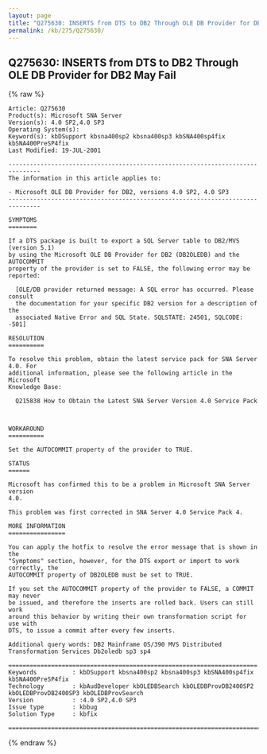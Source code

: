 ```yaml
---
layout: page
title: "Q275630: INSERTS from DTS to DB2 Through OLE DB Provider for DB2 May Fail"
permalink: /kb/275/Q275630/
---
```


## Q275630: INSERTS from DTS to DB2 Through OLE DB Provider for DB2 May Fail

{% raw %}

	Article: Q275630
	Product(s): Microsoft SNA Server
	Version(s): 4.0 SP2,4.0 SP3
	Operating System(s): 
	Keyword(s): kbDSupport kbsna400sp2 kbsna400sp3 kbSNA400sp4fix kbSNA400PreSP4fix
	Last Modified: 19-JUL-2001
	
	-------------------------------------------------------------------------------
	The information in this article applies to:
	
	- Microsoft OLE DB Provider for DB2, versions 4.0 SP2, 4.0 SP3 
	-------------------------------------------------------------------------------
	
	SYMPTOMS
	========
	
	If a DTS package is built to export a SQL Server table to DB2/MVS (version 5.1)
	by using the Microsoft OLE DB Provider for DB2 (DB2OLEDB) and the AUTOCOMMIT
	property of the provider is set to FALSE, the following error may be reported:
	
	  [OLE/DB provider returned message: A SQL error has occurred. Please consult
	  the documentation for your specific DB2 version for a description of the
	  associated Native Error and SQL State. SQLSTATE: 24501, SQLCODE: -501]
	
	RESOLUTION
	==========
	
	To resolve this problem, obtain the latest service pack for SNA Server 4.0. For
	additional information, please see the following article in the Microsoft
	Knowledge Base:
	
	  Q215838 How to Obtain the Latest SNA Server Version 4.0 Service Pack
	
	
	
	WORKAROUND
	==========
	
	Set the AUTOCOMMIT property of the provider to TRUE.
	
	STATUS
	======
	
	Microsoft has confirmed this to be a problem in Microsoft SNA Server version
	4.0.
	
	This problem was first corrected in SNA Server 4.0 Service Pack 4.
	
	MORE INFORMATION
	================
	
	You can apply the hotfix to resolve the error message that is shown in the
	"Symptoms" section, however, for the DTS export or import to work correctly, the
	AUTOCOMMIT property of DB2OLEDB must be set to TRUE.
	
	If you set the AUTOCOMMIT property of the provider to FALSE, a COMMIT may never
	be issued, and therefore the inserts are rolled back. Users can still work
	around this behavior by writing their own transformation script for use with
	DTS, to issue a commit after every few inserts.
	
	Additional query words: DB2 Mainframe OS/390 MVS Distributed Transformation Services Db2oledb sp3 sp4
	
	======================================================================
	Keywords          : kbDSupport kbsna400sp2 kbsna400sp3 kbSNA400sp4fix kbSNA400PreSP4fix 
	Technology        : kbAudDeveloper kbOLEDBSearch kbOLEDBProvDB2400SP2 kbOLEDBProvDB2400SP3 kbOLEDBProvSearch
	Version           : :4.0 SP2,4.0 SP3
	Issue type        : kbbug
	Solution Type     : kbfix
	
	=============================================================================
	

{% endraw %}
